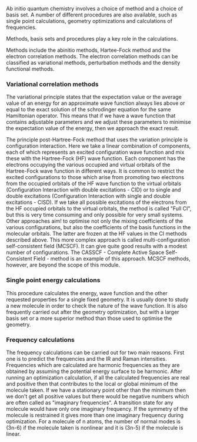 Ab initio quantum chemistry involves a choice of method and a choice of basis set. A number of different procedures are also available, such as single point calculations, geometry optimizations and calculations of frequencies.

Methods, basis sets and procedures play a key role in the calculations.

Methods include the abinitio methods, Hartee-Fock method and the electron correlation methods. The electron correlation methods can be classified as variational methods, perturbation methods and the density functional methods.

### Variational correlation methods

The variational principle states that the expectation value or the average value of an energy for an approximate wave function always lies above or equal to the exact solution of the schrodinger equation for the same Hamiltonian operator. This means that if we have a wave function that contains adjustable parameters and we adjust these parameters to minimise the expectation value of the energy, then we approach the exact result.

The principle post-Hartree-Fock method that uses the variation principle is configuration interaction. Here we take a linear combination of components, each of which represents an excited configuration wave function and mix these with the Hartree-Fock (HF) wave function. Each component has the electrons occupying the various occupied and virtual orbitals of the Hartree-Fock wave function in different ways. It is common to restrict the excited configurations to those which arise from promoting two electrons from the occupied orbitals of the HF wave function to the virtual orbitals (Configuration Interaction with double excitations - CID) or to single and double excitations (Configuration Interaction with single and double excitations - CISD). If we take all possible excitations of the electrons from the HF occupied orbitals to the virtual orbitals, the method is called "Full CI", but this is very time consuming and only possible for very small systems. Other approaches aim! to optimise not only the mixing coefficients of the various configurations, but also the coefficients of the basis functions in the molecular orbitals. The latter are frozen at the HF values in the CI methods described above. This more complex approach is called multi-configuration self-consistent field (MCSCF). It can give quite good results with a modest number of configurations. The CASSCF - Complete Active Space Self-Consistent Field - method is an example of this approach. MCSCF methods, however, are beyond the scope of this module.

### Single point energy calculations

This procedure calculates the energy, wave function and the other requested properties for a single fixed geometry. It is usually done to study a new molecule in order to check the nature of the wave function. It is also frequently carried out after the geometry optimization, but with a larger basis set or a more superior method than those used to optimise the geometry.

### Frequency calculations

The frequency calculations can be carried out for two main reasons. First one is to predict the frequencies and the IR and Raman intensities. Frequencies which are calculated are harmonic frequencies as they are obtained by assuming the potential energy surface to be harmonic. After running an optimization calculation, if all the calculated frequencies are real and positive then that contributes to the local or global minimum of the molecule taken. If we have a stationary point other than the minimum then we don't get all positive values but there would be negative numbers which are often called as "imaginary frequencies". A transition state for any molecule would have only one imaginary frequency. If the symmetry of the molecule is restrained it gives more than one imaginary frequency during optimization. For a molecule of n atoms, the number of normal modes is (3n-6) if the molecule taken is nonlinear and it is (3n-5) if the molecule is linear.

